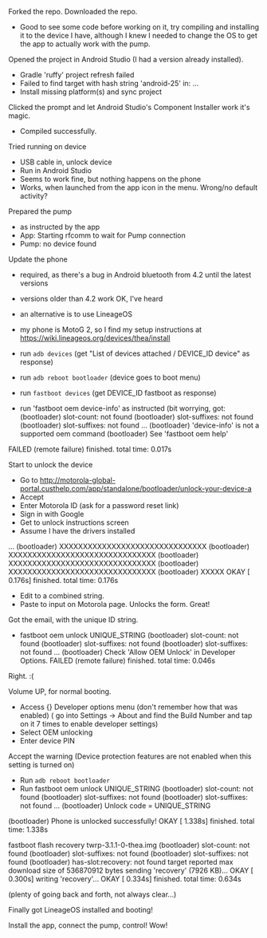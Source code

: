 Forked the repo.
Downloaded the repo.
- Good to see some code before working on it, try compiling and installing it to the device I have, although I knew I needed to change the OS to get the app to actually work with the pump.

Opened the project in Android Studio (I had a version already installed).
- Gradle 'ruffy' project refresh failed
- Failed to find target with hash string 'android-25' in: ...
- Install missing platform(s) and sync project

Clicked the prompt and let Android Studio's Component Installer work it's magic.
- Compiled successfully.

Tried running on device
- USB cable in, unlock device
- Run in Android Studio
- Seems to work fine, but nothing happens on the phone
- Works, when launched from the app icon in the menu. Wrong/no default activity?

Prepared the pump
- as instructed by the app
- App: Starting rfcomm to wait for Pump connection
- Pump: no device found

Update the phone
- required, as there's a bug in Android bluetooth from 4.2 until the latest versions
- versions older than 4.2 work OK, I've heard
- an alternative is to use LineageOS
- my phone is MotoG 2, so I find my setup instructions at https://wiki.lineageos.org/devices/thea/install

- run `adb devices` (get "List of devices attached / DEVICE_ID	device" as response)
- run `adb reboot bootloader` (device goes to boot menu)
- run `fastboot devices` (get DEVICE_ID	fastboot as response)
- run 'fastboot oem device-info' as instructed (bit worrying, got:
(bootloader) slot-count: not found
(bootloader) slot-suffixes: not found
(bootloader) slot-suffixes: not found
...
(bootloader) 'device-info' is not a supported oem command
(bootloader) See 'fastboot oem help'

FAILED (remote failure)
finished. total time: 0.017s

Start to unlock the device
- Go to http://motorola-global-portal.custhelp.com/app/standalone/bootloader/unlock-your-device-a
- Accept
- Enter Motorola ID (ask for a password reset link)
- Sign in with Google
- Get to unlock instructions screen
- Assume I have the drivers installed

...
(bootloader) XXXXXXXXXXXXXXXXXXXXXXXXXXXXXXX
(bootloader) XXXXXXXXXXXXXXXXXXXXXXXXXXXXXXX
(bootloader) XXXXXXXXXXXXXXXXXXXXXXXXXXXXXXX
(bootloader) XXXXXXXXXXXXXXXXXXXXXXXXXXXXXXX
(bootloader) XXXXX
OKAY [  0.176s]
finished. total time: 0.176s

- Edit to a combined string.
- Paste to input on Motorola page. Unlocks the form. Great!

Got the email, with the unique ID string.
- fastboot oem unlock UNIQUE_STRING
(bootloader) slot-count: not found
(bootloader) slot-suffixes: not found
(bootloader) slot-suffixes: not found
...
(bootloader) Check 'Allow OEM Unlock' in Developer Options.
FAILED (remote failure)
finished. total time: 0.046s

Right. :(

Volume UP, for normal booting.

- Access {} Developer options menu (don't remember how that was enabled) ( go into Settings -> About and find the Build Number and tap on it 7 times to enable developer settings)
- Select OEM unlocking
- Enter device PIN

Accept the warning (Device protection features are not enabled when this setting is turned on)

- Run `adb reboot bootloader`
- Run fastboot oem unlock UNIQUE_STRING
(bootloader) slot-count: not found
(bootloader) slot-suffixes: not found
(bootloader) slot-suffixes: not found
...
(bootloader) Unlock code = UNIQUE_STRING

(bootloader) Phone is unlocked successfully!
OKAY [  1.338s]
finished. total time: 1.338s


fastboot flash recovery twrp-3.1.1-0-thea.img 
(bootloader) slot-count: not found
(bootloader) slot-suffixes: not found
(bootloader) slot-suffixes: not found
(bootloader) has-slot:recovery: not found
target reported max download size of 536870912 bytes
sending 'recovery' (7926 KB)...
OKAY [  0.300s]
writing 'recovery'...
OKAY [  0.334s]
finished. total time: 0.634s

(plenty of going back and forth, not always clear...)

Finally got LineageOS installed and booting!

Install the app, connect the pump, control! Wow!

